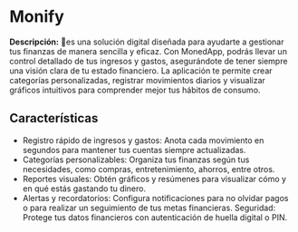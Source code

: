 # Monify

**Descripción:**
💸es una solución digital diseñada para ayudarte a gestionar tus finanzas de manera sencilla y eficaz. Con MonedApp, podrás llevar un control detallado de tus ingresos y gastos, asegurándote de tener siempre una visión clara de tu estado financiero. La aplicación te permite crear categorías personalizadas, registrar movimientos diarios y visualizar gráficos intuitivos para comprender mejor tus hábitos de consumo.

## Características

- Registro rápido de ingresos y gastos: Anota cada movimiento en segundos para mantener tus cuentas siempre actualizadas.
- Categorías personalizables: Organiza tus finanzas según tus necesidades, como compras, entretenimiento, ahorros, entre otros.
- Reportes visuales: Obtén gráficos y resúmenes para visualizar cómo y en qué estás gastando tu dinero.
- Alertas y recordatorios: Configura notificaciones para no olvidar pagos o para realizar un seguimiento de tus metas financieras.
Seguridad: Protege tus datos financieros con autenticación de huella digital o PIN.
